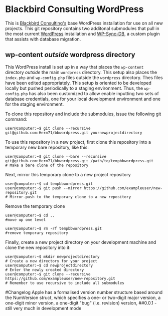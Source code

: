 # Blackbird Consulting WordPress
This is [Blackbird Consulting's](www.blackbirdconsult.com) base WordPress installation for use on all new projects. This git repository contains two additonal submodules that pull in the most current [WordPress](https://github.com/WordPress/WordPress) installation and [WP-Sync-DB](https://github.com/wp-sync-db/wp-sync-db), a custom plugin that assists with database migration.

## wp-content *outside* wordpress directory

This WordPress install is set up in a way that places the ```wp-content``` directory *outside* the main ```wordpress``` directory. This setup also places the ```index.php``` and ```wp-config.php``` files outside the ```wordpress``` directory. Thes files have been edited appropriately. This setup is oriented to be developed locally but pushed periodically to a staging environment. Thus, the ```wp-config.php``` has also been customized to allow enable inputting two sets of database credentials, one for your local development environment and one for the staging environment. 

To clone this repository and include the submodules, issue the following git command:

    user@computer:~$ git clone --recursive git@github.com:Herm71/bbwordpress.git yournewprojectdirectory

To use this repository in a new project, first clone this repository into a temporary new bare repository, like this:

    user@computer:~$ git clone --bare --recursive git@github.com:Herm71/bbwordpress.git /path/to/tempbbwordpress.git
    # Make a bare clone of the repository

Next, mirror this temporary clone to a new project repository

    user@computer:~$ cd tempbbwordpress.git
    user@computer:~$ git push --mirror https://github.com/exampleuser/new-repository.git
    # Mirror-push to the temporary clone to a new repository

Remove the temporary clone

    user@computer:~$ cd ..
    #move up one level
    
    user@computer:~$ rm -rf tempbbwordpress.git
    #remove temporary repository

Finally, create a new project directory on your development machine and clone the new repository into it:

    user@computer:~$ mkdir newprojectdirectory
    # Create a new directory for your project
    user@computer:~$ cd newprojectdirectory
    # Enter the newly created directory
    user@computer:~$ git clone --recursive https://github.com/exampleuser/new-repository.git
    # Remember to use recursive to include all submodules

#Changelog
Apple has a formalised version number structure based around the NumVersion struct, which specifies a one- or two-digit major version, a one-digit minor version, a one-digit "bug" (i.e. revision) version,
##0.0.1
-still very much in development mode